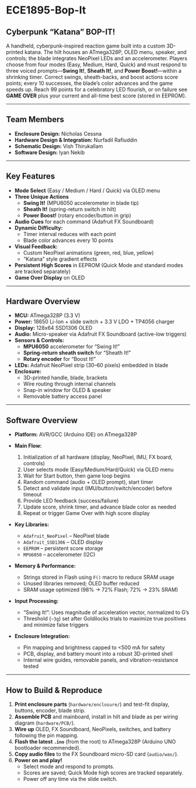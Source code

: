 # ECE1895-Bop-It
## Cyberpunk “Katana” BOP-IT!

A handheld, cyberpunk-inspired reaction game built into a custom 3D-printed katana. The hilt houses an ATmega328P, OLED menu, speaker, and controls; the blade integrates NeoPixel LEDs and an accelerometer. Players choose from four modes (Easy, Medium, Hard, Quick) and must respond to three voiced prompts—**Swing It!**, **Sheath It!**, and **Power Boost!**—within a shrinking timer. Correct swings, sheath-backs, and boost actions score points; every 10 successes, the blade’s color advances and the game speeds up. Reach 99 points for a celebratory LED flourish, or on failure see **GAME OVER** plus your current and all-time best score (stored in EEPROM).

---

## Team Members
- **Enclosure Design:** Nicholas Cessna  
- **Hardware Design & Integration:** Nurfadil Rafiuddin  
- **Schematic Design:** Vish Thirukallam  
- **Software Design:** Iyan Nekib  

---

## Key Features

- **Mode Select** (Easy / Medium / Hard / Quick) via OLED menu
- **Three Unique Actions**  
  - **Swing It!** (MPU6050 accelerometer in blade tip)  
  - **Sheath It!** (spring-return switch in hilt)  
  - **Power Boost!** (rotary encoder/button in grip)
- **Audio Cues** for each command (Adafruit FX Soundboard)
- **Dynamic Difficulty:**  
  - Timer interval reduces with each point  
  - Blade color advances every 10 points
- **Visual Feedback:**  
  - Custom NeoPixel animations (green, red, blue, yellow)  
  - “Katana” style gradient effects  
- **Persistent High Scores** in EEPROM (Quick Mode and standard modes are tracked separately)
- **Game Over Display** on OLED

---

## Hardware Overview

- **MCU:** ATmega328P (3.3 V)
- **Power:** 18650 Li-Ion + slide switch + 3.3 V LDO + TP4056 charger
- **Display:** 128x64 SSD1306 OLED
- **Audio:** Micro-speaker via Adafruit FX Soundboard (active-low triggers)
- **Sensors & Controls:**  
  - **MPU6050** accelerometer for “Swing It!”  
  - **Spring-return sheath switch** for “Sheath It!”  
  - **Rotary encoder** for “Boost It!”  
- **LEDs:** Adafruit NeoPixel strip (30–60 pixels) embedded in blade
- **Enclosure:**  
  - 3D-printed handle, blade, brackets  
  - Wire routing through internal channels  
  - Snap-in window for OLED & speaker  
  - Removable battery access panel

---

## Software Overview

- **Platform:** AVR/GCC (Arduino IDE) on ATmega328P
- **Main Flow:**
  1. Initialization of all hardware (display, NeoPixel, IMU, FX board, controls)
  2. User selects mode (Easy/Medium/Hard/Quick) via OLED menu
  3. Wait for Start button, then game loop begins
  4. Random command (audio + OLED prompt), start timer
  5. Detect and validate input (IMU/button/switch/encoder) before timeout
  6. Provide LED feedback (success/failure)
  7. Update score, shrink timer, and advance blade color as needed
  8. Repeat or trigger Game Over with high score display

- **Key Libraries:**
  - `Adafruit_NeoPixel` – NeoPixel blade
  - `Adafruit_SSD1306` – OLED display
  - `EEPROM` – persistent score storage
  - `MPU6050` – accelerometer (I2C)
- **Memory & Performance:**
  - Strings stored in Flash using `F()` macro to reduce SRAM usage
  - Unused libraries removed; OLED buffer reduced
  - SRAM usage optimized (98% → 72% Flash; 72% → 23% SRAM)
- **Input Processing:**
  - “Swing It!”: Uses magnitude of acceleration vector, normalized to G’s
  - Threshold (`~3g`) set after Goldilocks trials to maximize true positives and minimize false triggers
- **Enclosure Integration:**
  - Pin mapping and brightness capped to <500 mA for safety
  - PCB, display, and battery mount into a robust 3D-printed shell
  - Internal wire guides, removable panels, and vibration-resistance tested

---

## How to Build & Reproduce

1. **Print enclosure parts** (`hardware/enclosure/`) and test-fit display, buttons, encoder, blade strip.
2. **Assemble PCB** and mainboard, install in hilt and blade as per wiring diagram (`hardware/PCB/`).
3. **Wire up** OLED, FX Soundboard, NeoPixels, switches, and battery following the pin mapping.
4. **Flash the latest `.ino`** (from the root) to ATmega328P (Arduino UNO bootloader recommended).
5. **Copy audio files** to the FX Soundboard micro-SD card (`audio/wav/`).
6. **Power on and play!**
    - Select mode and respond to prompts.
    - Scores are saved; Quick Mode high scores are tracked separately.
    - Power off any time via the slide switch.
